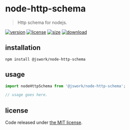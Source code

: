 # node-http-schema
> Http schema for nodejs.

[![version][version-image]][version-url]
[![license][license-image]][license-url]
[![size][size-image]][size-url]
[![download][download-image]][download-url]

## installation
```shell
npm install @jswork/node-http-schema
```

## usage
```js
import nodeHttpSchema from '@jswork/node-http-schema';

// usage goes here.
```

## license
Code released under [the MIT license](https://github.com/afeiship/node-http-schema/blob/master/LICENSE.txt).

[version-image]: https://img.shields.io/npm/v/@jswork/node-http-schema
[version-url]: https://npmjs.org/package/@jswork/node-http-schema

[license-image]: https://img.shields.io/npm/l/@jswork/node-http-schema
[license-url]: https://github.com/afeiship/node-http-schema/blob/master/LICENSE.txt

[size-image]: https://img.shields.io/bundlephobia/minzip/@jswork/node-http-schema
[size-url]: https://github.com/afeiship/node-http-schema/blob/master/dist/node-http-schema.min.js

[download-image]: https://img.shields.io/npm/dm/@jswork/node-http-schema
[download-url]: https://www.npmjs.com/package/@jswork/node-http-schema
